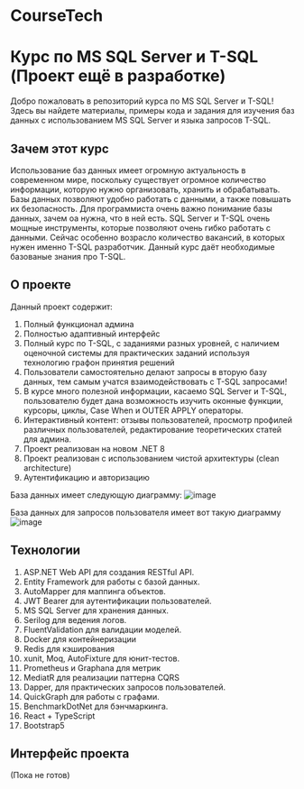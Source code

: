 # CourseTech

# Курс по MS SQL Server и T-SQL (Проект ещё в разработке)

Добро пожаловать в репозиторий курса по MS SQL Server и T-SQL! Здесь вы найдете материалы, примеры кода и задания для изучения баз данных с использованием MS SQL Server и языка запросов T-SQL.

## Зачем этот курс
Использование баз данных имеет огромную актуальность в современном мире, поскольку существует огромное количество информации, которую нужно организовать, хранить и обрабатывать.
Базы данных позволяют удобно работать с данными, а также повышать их безопасность.
Для программиста очень важно понимание базы данных, зачем оа нужна, что в ней есть.
SQL Server и T-SQL очень мощные инструменты, которые позволяют очень гибко работать с данными. Сейчас особенно возрасло количество вакансий, в которых нужен именно T-SQL разработчик.
Данный курс даёт необходимые базованые знания про T-SQL.

## О проекте
Данный проект содержит:
1. Полный функционал админа
2. Полностью адаптивный интерфейс
3. Полный курс по T-SQL, с заданиями разных уровней, с наличием оценочной системы для практических заданий используя технологию графон принятия решений
4. Пользователи самостоятельно делают запросы в вторую базу данных, тем самым учатся взаимодействовать с T-SQL запросами!
5. В курсе много полезной информации, касаемо SQL Server и T-SQL, пользователю будет дана возможность изучить оконные функции, курсоры, циклы, Case When и OUTER APPLY операторы.
7. Интерактивный контент: отзывы пользователей, просмотр профилей различных пользователей, редактирование теоретических статей для админа.
8. Проект реализован на новом .NET 8
9. Проект реализован с использованием чистой архитектуры (clean architecture)
10. Аутентификацию и авторизацию

База данных имеет следующую диаграмму:
![image](https://github.com/user-attachments/assets/6cb98404-a1cc-4d11-988d-75307423338d)

База данных для запросов пользователя имеет вот такую диаграмму
![image](https://github.com/user-attachments/assets/3ad4f864-34de-48f4-983d-da8a09d07dcc)

## Технологии
1. ASP.NET Web API для создания RESTful API.
2. Entity Framework для работы с базой данных.
3. AutoMapper для маппинга объектов.
4. JWT Bearer для аутентификации пользователей.
5. MS SQL Server для хранения данных.
6. Serilog для ведения логов.
7. FluentValidation для валидации моделей.
8. Docker для контейнеризации
10. Redis для кэширования
11. xunit, Moq, AutoFixture для юнит-тестов.
12. Prometheus и Graphana для метрик
13. MediatR для реализации паттерна CQRS
14. Dapper, для практических запросов пользователей.
15. QuickGraph для работы с графами.
16. BenchmarkDotNet для бэнчмаркинга.
17. React + TypeScript
18. Bootstrap5

## Интерфейс проекта 

(Пока не готов)
